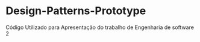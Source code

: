 # Design-Patterns-Prototype
Código Utilizado para Apresentação do trabalho de Engenharia de software 2
